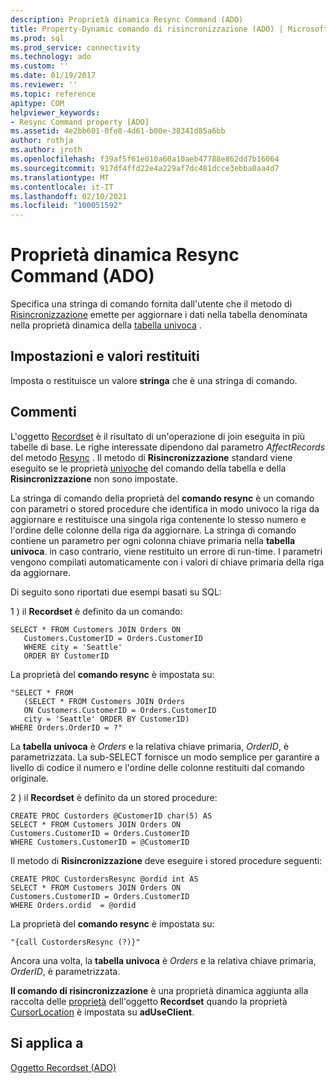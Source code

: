 ```yaml
---
description: Proprietà dinamica Resync Command (ADO)
title: Property-Dynamic comando di risincronizzazione (ADO) | Microsoft Docs
ms.prod: sql
ms.prod_service: connectivity
ms.technology: ado
ms.custom: ''
ms.date: 01/19/2017
ms.reviewer: ''
ms.topic: reference
apitype: COM
helpviewer_keywords:
- Resync Command property [ADO]
ms.assetid: 4e2bb601-0fe8-4d61-b00e-38341d85a6bb
author: rothja
ms.author: jroth
ms.openlocfilehash: f39af5f61e010a60a10aeb47788e862dd7b16064
ms.sourcegitcommit: 917df4ffd22e4a229af7dc481dcce3ebba0aa4d7
ms.translationtype: MT
ms.contentlocale: it-IT
ms.lasthandoff: 02/10/2021
ms.locfileid: "100051592"
---
```

# <a name="resync-command-property-dynamic-ado"></a>Proprietà dinamica Resync Command (ADO)
Specifica una stringa di comando fornita dall'utente che il metodo di [Risincronizzazione](./resync-method.md) emette per aggiornare i dati nella tabella denominata nella proprietà dinamica della [tabella univoca](./unique-table-unique-schema-unique-catalog-properties-dynamic-ado.md) .  
  
## <a name="settings-and-return-values"></a>Impostazioni e valori restituiti  
 Imposta o restituisce un valore **stringa** che è una stringa di comando.  
  
## <a name="remarks"></a>Commenti  
 L'oggetto [Recordset](./recordset-object-ado.md) è il risultato di un'operazione di join eseguita in più tabelle di base. Le righe interessate dipendono dal parametro *AffectRecords* del metodo [Resync](./resync-method.md) . Il metodo di **Risincronizzazione** standard viene eseguito se le proprietà [univoche](./unique-table-unique-schema-unique-catalog-properties-dynamic-ado.md) del comando della tabella e della **Risincronizzazione** non sono impostate.  
  
 La stringa di comando della proprietà del **comando resync** è un comando con parametri o stored procedure che identifica in modo univoco la riga da aggiornare e restituisce una singola riga contenente lo stesso numero e l'ordine delle colonne della riga da aggiornare. La stringa di comando contiene un parametro per ogni colonna chiave primaria nella **tabella univoca**. in caso contrario, viene restituito un errore di run-time. I parametri vengono compilati automaticamente con i valori di chiave primaria della riga da aggiornare.  
  
 Di seguito sono riportati due esempi basati su SQL:  
  
 1 \) il **Recordset** è definito da un comando:  
  
```  
SELECT * FROM Customers JOIN Orders ON   
   Customers.CustomerID = Orders.CustomerID  
   WHERE city = 'Seattle'  
   ORDER BY CustomerID  
```  
  
 La proprietà del **comando resync** è impostata su:  
  
```  
"SELECT * FROM   
   (SELECT * FROM Customers JOIN Orders   
   ON Customers.CustomerID = Orders.CustomerID  
   city = 'Seattle' ORDER BY CustomerID)  
WHERE Orders.OrderID = ?"  
```  
  
 La **tabella univoca** è *Orders* e la relativa chiave primaria, *OrderID*, è parametrizzata. La sub-SELECT fornisce un modo semplice per garantire a livello di codice il numero e l'ordine delle colonne restituiti dal comando originale.  
  
 2 \) il **Recordset** è definito da un stored procedure:  
  
```  
CREATE PROC Custorders @CustomerID char(5) AS   
SELECT * FROM Customers JOIN Orders ON   
Customers.CustomerID = Orders.CustomerID   
WHERE Customers.CustomerID = @CustomerID  
```  
  
 Il metodo di **Risincronizzazione** deve eseguire i stored procedure seguenti:  
  
```  
CREATE PROC CustordersResync @ordid int AS   
SELECT * FROM Customers JOIN Orders ON   
Customers.CustomerID = Orders.CustomerID  
WHERE Orders.ordid  = @ordid  
```  
  
 La proprietà del **comando resync** è impostata su:  
  
```  
"{call CustordersResync (?)}"  
```  
  
 Ancora una volta, la **tabella univoca** è *Orders* e la relativa chiave primaria, *OrderID*, è parametrizzata.  
  
 **Il comando di risincronizzazione** è una proprietà dinamica aggiunta alla raccolta delle [proprietà](./properties-collection-ado.md) dell'oggetto **Recordset** quando la proprietà [CursorLocation](./cursorlocation-property-ado.md) è impostata su **adUseClient**.  
  
## <a name="applies-to"></a>Si applica a  
 [Oggetto Recordset (ADO)](./recordset-object-ado.md)